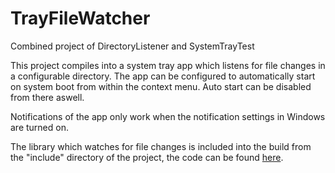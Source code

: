 # TrayFileWatcher

Combined project of DirectoryListener and SystemTrayTest

This project compiles into a system tray app which listens for file changes in a configurable directory. The app can be configured to automatically start on system boot from within the context menu. Auto start can be disabled from there aswell.

Notifications of the app only work when the notification settings in Windows are turned on.

The library which watches for file changes is included into the build from the "include" directory of the project, the code can be found [here](https://github.com/lassekilperkm/DirectoryListener).
